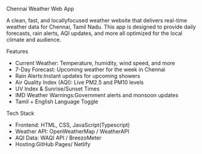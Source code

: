  Chennai Weather Web App

A clean, fast, and locallyfocused weather website that delivers real-time weather data for Chennai, Tamil Nadu. This app is designed to provide daily forecasts, rain alerts, AQI updates, and more all optimized for the local climate and audience.

 Features

- Current Weather: Temperature, humidity, wind speed, and more
- 7-Day Forecast: Upcoming weather for the week in Chennai
- Rain Alerts:Instant updates for upcoming showers
- Air Quality Index (AQI): Live PM2.5 and PM10 levels
- UV Index & Sunrise/Sunset Times
- IMD Weather Warnings:Government alerts and monsoon updates
-  Tamil + English Language Toggle

 Tech Stack
- Frontend: HTML, CSS, JavaScript(Typescript)
- Weather API: OpenWeatherMap / WeatherAPI
- AQI Data: WAQI API / BreezoMeter
- Hosting:GitHub Pages/ Netlify
